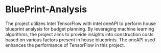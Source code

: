 # BluePrint-Analysis

The project utilizes Intel TensorFlow with Intel oneAPI to perform house blueprint analysis for budget planning. By leveraging machine learning algorithms, the project aims to provide insights into construction costs based on various factors present in house blueprints.
The oneAPI used enhances the performance of TensorFlow in this project.
